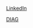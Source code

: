 [LinkedIn](https://www.linkedin.com/in/coendevente)

[DIAG](http://diagnijmegen.nl/index.php/Person?name=Coen_de_Vente)
